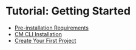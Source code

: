 # Tutorial: Getting Started

- [Pre-installation Requirements](pre-installation-requirements.md)
- [CM CLI Installation](cmcli-installation.md)
- [Create Your First Project](create-first-project.md)